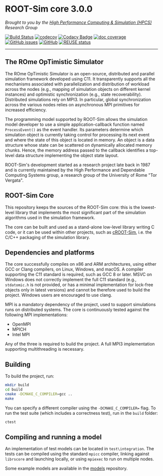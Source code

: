 # ROOT-Sim core 3.0.0

_Brought to you by the [High Performance Computing & Simulation (HPCS)](https://hpdcs.github.io/)
Research Group_

[![Build Status](https://github.com/ROOT-Sim/core/actions/workflows/build_and_test.yml/badge.svg)](https://github.com/ROOT-Sim/core/actions)
[![codecov](https://codecov.io/gh/ROOT-Sim/core/branch/master/graph/badge.svg)](https://codecov.io/gh/ROOT-Sim/core)
[![Codacy Badge](https://app.codacy.com/project/badge/Grade/7519f016f3d942b9b12c6ed03ae4ecf8)](https://www.codacy.com/gh/ROOT-Sim/core/dashboard?utm_source=github.com&amp;utm_medium=referral&amp;utm_content=ROOT-Sim/core&amp;utm_campaign=Badge_Grade)
[![doc coverage](https://img.shields.io/endpoint?url=https%3A%2F%2Froot-sim.github.io%2Fcore%2Fdocs%2Fmaster.json)](https://root-sim.github.io/core/docs/)
[![GitHub issues](https://img.shields.io/github/issues/ROOT-Sim/core)](https://github.com/ROOT-Sim/core/issues)
[![GitHub](https://img.shields.io/github/license/ROOT-Sim/core)](https://github.com/ROOT-Sim/core/blob/master/LICENSES/GPL-3.0-only.txt)
[![REUSE status](https://api.reuse.software/badge/github.com/ROOT-Sim/core)](https://api.reuse.software/info/github.com/ROOT-Sim/core)

----------------------------------------------------------------------------------------

## The ROme OpTimistic Simulator

The ROme OpTimistic Simulator is an open-source, distributed and parallel simulation framework developed using C11.
It transparently supports all the mechanisms associated with parallelization and distribution of workload across the
nodes (e.g., mapping of simulation objects on different kernel instances) and optimistic synchronization (e.g., state
recoverability). Distributed simulations rely on MPI3. In particular, global synchronization across the various nodes
relies on asynchronous MPI primitives for increased efficiency.

The programming model supported by ROOT-Sim allows the simulation model developer to use a simple application-callback
function named `ProcessEvent()` as the event handler. Its parameters determine which simulation object is currently
taking control for processing its next event and where the state of this object is located in memory. An object is a
data structure whose state can be scattered on dynamically allocated memory chunks. Hence, the memory address passed to
the callback identifies a top-level data structure implementing the object state layout.

ROOT-Sim's development started as a research project late back in 1987 and is currently maintained by the High
Performance and Dependable Computing Systems group, a research group of the University of Rome "Tor Vergata".

## ROOT-Sim Core

This repository keeps the sources of the ROOT-Sim core: this is the lowest-level library that implements the most
significant part of the simulation algorithms used in the simulation framework.

The core can be built and used as a stand-alone low-level library writing C code, or it can be used within other
projects, such as [cROOT-Sim](https://github.com/ROOT-Sim/cROOT-Sim), i.e. the C/C++ packaging of the simulation
library.

## Dependencies and platforms

The core successfully compiles on x86 and ARM architectures, using either GCC or Clang compilers, on Linux, Windows,
and macOS.
A compiler supporting the C11 standard is required, such as GCC 8 or later. MSVC on Windows does not correctly
implement the full C11 standard (e.g., `stdatomic.h` is not provided, or has a minimal implementation for lock-free
objects only in latest versions) and cannot be therefore used to build the project.
Windows users are encouraged to use clang.

MPI is a mandatory dependency of the project, used to support simulations runs on distributed systems.
The core is continuously tested against the following MPI implementations:

* OpenMPI
* MPICH
* Intel MPI

Any of the three is required to build the project. A full MPI3 implementation supporting multithreading is necessary.

## Building

To build the project, run:

```bash
mkdir build
cd build
cmake -DCMAKE_C_COMPILER=gcc ..
make
```

You can specify a different compiler using the `-DCMAKE_C_COMPILER=` flag.
To run the test suite (which includes a correctness test), run in the `build` folder:

```bash
ctest
```

## Compiling and running a model

An implementation of test models can be located in `test\integration`.
The tests can be compiled using the standard `mpicc` compiler, linking against `librscore` and launching
locally, or using `mpiexec` to run on multiple nodes.

Some example models are available in the [models](https://github.com/ROOT-Sim/models) repository.
